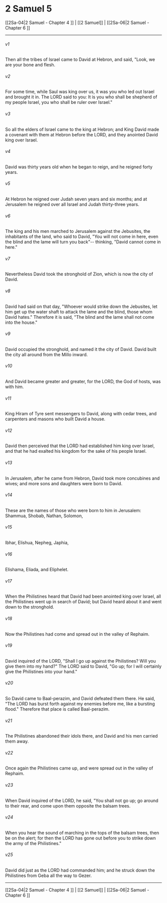 # 2 Samuel 5

[[2Sa-04|2 Samuel - Chapter 4 ]] | [[2 Samuel]] | [[2Sa-06|2 Samuel - Chapter 6 ]]
***

###### v1
Then all the tribes of Israel came to David at Hebron, and said, "Look, we are your bone and flesh.
###### v2
For some time, while Saul was king over us, it was you who led out Israel and brought it in. The LORD said to you: It is you who shall be shepherd of my people Israel, you who shall be ruler over Israel."
###### v3
So all the elders of Israel came to the king at Hebron; and King David made a covenant with them at Hebron before the LORD, and they anointed David king over Israel.
###### v4
David was thirty years old when he began to reign, and he reigned forty years.
###### v5
At Hebron he reigned over Judah seven years and six months; and at Jerusalem he reigned over all Israel and Judah thirty-three years.
###### v6
The king and his men marched to Jerusalem against the Jebusites, the inhabitants of the land, who said to David, "You will not come in here, even the blind and the lame will turn you back"-- thinking, "David cannot come in here."
###### v7
Nevertheless David took the stronghold of Zion, which is now the city of David.
###### v8
David had said on that day, "Whoever would strike down the Jebusites, let him get up the water shaft to attack the lame and the blind, those whom David hates." Therefore it is said, "The blind and the lame shall not come into the house."
###### v9
David occupied the stronghold, and named it the city of David. David built the city all around from the Millo inward.
###### v10
And David became greater and greater, for the LORD, the God of hosts, was with him.
###### v11
King Hiram of Tyre sent messengers to David, along with cedar trees, and carpenters and masons who built David a house.
###### v12
David then perceived that the LORD had established him king over Israel, and that he had exalted his kingdom for the sake of his people Israel.
###### v13
In Jerusalem, after he came from Hebron, David took more concubines and wives; and more sons and daughters were born to David.
###### v14
These are the names of those who were born to him in Jerusalem: Shammua, Shobab, Nathan, Solomon,
###### v15
Ibhar, Elishua, Nepheg, Japhia,
###### v16
Elishama, Eliada, and Eliphelet.
###### v17
When the Philistines heard that David had been anointed king over Israel, all the Philistines went up in search of David; but David heard about it and went down to the stronghold.
###### v18
Now the Philistines had come and spread out in the valley of Rephaim.
###### v19
David inquired of the LORD, "Shall I go up against the Philistines? Will you give them into my hand?" The LORD said to David, "Go up; for I will certainly give the Philistines into your hand."
###### v20
So David came to Baal-perazim, and David defeated them there. He said, "The LORD has burst forth against my enemies before me, like a bursting flood." Therefore that place is called Baal-perazim.
###### v21
The Philistines abandoned their idols there, and David and his men carried them away.
###### v22
Once again the Philistines came up, and were spread out in the valley of Rephaim.
###### v23
When David inquired of the LORD, he said, "You shall not go up; go around to their rear, and come upon them opposite the balsam trees.
###### v24
When you hear the sound of marching in the tops of the balsam trees, then be on the alert; for then the LORD has gone out before you to strike down the army of the Philistines."
###### v25
David did just as the LORD had commanded him; and he struck down the Philistines from Geba all the way to Gezer.

***

[[2Sa-04|2 Samuel - Chapter 4 ]] | [[2 Samuel]] | [[2Sa-06|2 Samuel - Chapter 6 ]]
